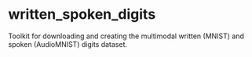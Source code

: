 # written_spoken_digits
Toolkit for downloading and creating the multimodal written (MNIST) and spoken (AudioMNIST) digits dataset.
